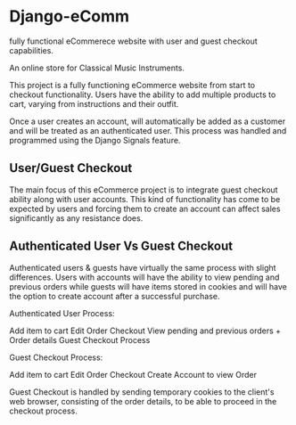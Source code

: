 # Django-eComm
fully functional eCommerece website with user and guest checkout capabilities.


An online store for Classical Music Instruments.

This project is a fully functioning eCommerce website from start to checkout functionality. Users have the ability to add multiple products to cart, varying from instructions and their outfit.


Once a user creates an account, will automatically be added as a customer and will be treated as an authenticated user.
This process was handled and programmed using the Django Signals feature.


## User/Guest Checkout

The main focus of this eCommerce project is to integrate guest checkout ability along with user accounts. This kind of functionality has come to be expected by users and forcing them to create an account can affect sales significantly as any resistance does.


## Authenticated User Vs Guest Checkout

Authenticated users & guests have virtually the same process with slight differences. Users with accounts will have the ability to view pending and previous orders while guests will have items stored in cookies and will have the option to create account after a successful purchase.

Authenticated User Process:

Add item to cart
Edit Order
Checkout
View pending and previous orders + Order details 
Guest Checkout Process

Guest Checkout Process:

Add item to cart
Edit Order
Checkout
Create Account to view Order 


Guest Checkout is handled by sending temporary cookies to the client's web browser, consisting of the order details, to be able to proceed in the checkout process.

